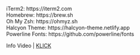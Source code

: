 <p>iTerm2: https://iterm2.com<br>
Homebrew: https://brew.sh<br>
Oh My Zsh: https://ohmyz.sh<br>
Halcyon Theme: https://halcyon-theme.netlify.app<br>
Powerline Fonts: https://github.com/powerline/fonts<br>

Info Video | <a href="https://www.youtube.com/watch?v=ZcVdpkSako4">KLICK</a><br></p>
